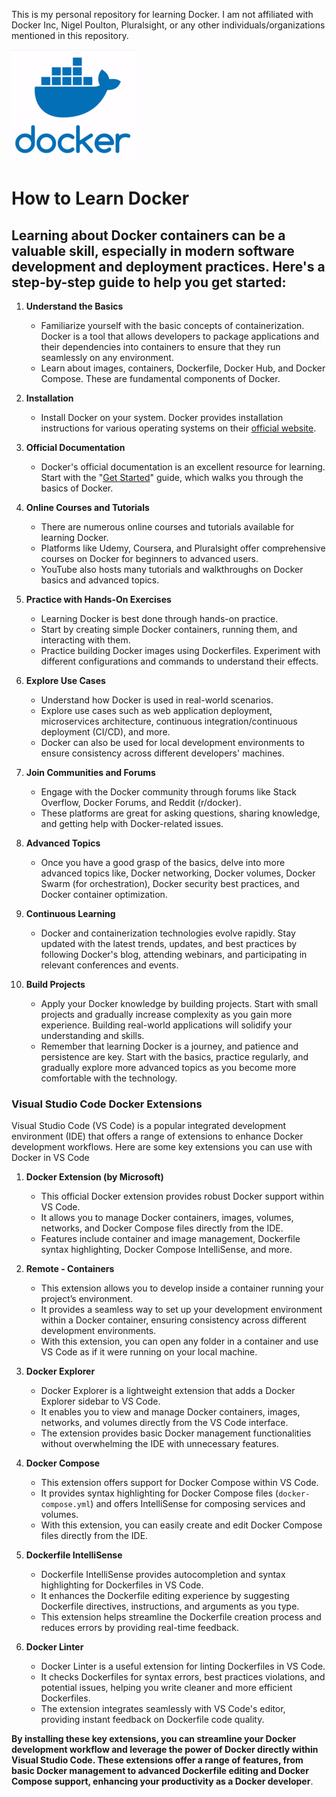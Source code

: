 This is my personal repository for learning Docker. I am not affiliated with Docker Inc, Nigel Poulton, Pluralsight, or any other individuals/organizations mentioned in this repository.

![Docker Logo](/images/docker/docker-logo.png)

# How to Learn Docker

## Learning about Docker containers can be a valuable skill, especially in modern software development and deployment practices. Here's a step-by-step guide to help you get started&colon;

1. **Understand the Basics**

    - Familiarize yourself with the basic concepts of containerization. Docker is a tool that allows developers to package applications and their dependencies into containers to ensure that they run seamlessly on any environment.
    - Learn about images, containers, Dockerfile, Docker Hub, and Docker Compose. These are fundamental components of Docker.

2. **Installation**

    - Install Docker on your system. Docker provides installation instructions for various operating systems on their [official website](https://docs.docker.com/engine/install/).

3. **Official Documentation**

    - Docker's official documentation is an excellent resource for learning. Start with the "[Get Started](https://docs.docker.com/guides)" guide, which walks you through the basics of Docker.

4. **Online Courses and Tutorials**

    - There are numerous online courses and tutorials available for learning Docker.
    - Platforms like Udemy, Coursera, and Pluralsight offer comprehensive courses on Docker for beginners to advanced users.
    - YouTube also hosts many tutorials and walkthroughs on Docker basics and advanced topics.

5. **Practice with Hands-On Exercises**

    - Learning Docker is best done through hands-on practice.
    - Start by creating simple Docker containers, running them, and interacting with them.
    - Practice building Docker images using Dockerfiles. Experiment with different configurations and commands to understand their effects.

6. **Explore Use Cases**

    - Understand how Docker is used in real-world scenarios.
    - Explore use cases such as web application deployment, microservices architecture, continuous integration/continuous deployment (CI/CD), and more.
    - Docker can also be used for local development environments to ensure consistency across different developers' machines.

7. **Join Communities and Forums**

    - Engage with the Docker community through forums like Stack Overflow, Docker Forums, and Reddit (r/docker).
    - These platforms are great for asking questions, sharing knowledge, and getting help with Docker-related issues.

8. **Advanced Topics**

    - Once you have a good grasp of the basics, delve into more advanced topics like, Docker networking, Docker volumes, Docker Swarm (for orchestration), Docker security best practices, and Docker container optimization.

9. **Continuous Learning**

    - Docker and containerization technologies evolve rapidly. Stay updated with the latest trends, updates, and best practices by following Docker's blog, attending webinars, and participating in relevant conferences and events.

10. **Build Projects**
    - Apply your Docker knowledge by building projects. Start with small projects and gradually increase complexity as you gain more experience. Building real-world applications will solidify your understanding and skills.
    - Remember that learning Docker is a journey, and patience and persistence are key. Start with the basics, practice regularly, and gradually explore more advanced topics as you become more comfortable with the technology.

### Visual Studio Code Docker Extensions

Visual Studio Code (VS Code) is a popular integrated development environment (IDE) that offers a range of extensions to enhance Docker development workflows. Here are some key extensions you can use with Docker in VS Code

1. **Docker Extension (by Microsoft)**

    - This official Docker extension provides robust Docker support within VS Code.
    - It allows you to manage Docker containers, images, volumes, networks, and Docker Compose files directly from the IDE.
    - Features include container and image management, Dockerfile syntax highlighting, Docker Compose IntelliSense, and more.

2. **Remote - Containers**

    - This extension allows you to develop inside a container running your project’s environment.
    - It provides a seamless way to set up your development environment within a Docker container, ensuring consistency across different development environments.
    - With this extension, you can open any folder in a container and use VS Code as if it were running on your local machine.

3. **Docker Explorer**

    - Docker Explorer is a lightweight extension that adds a Docker Explorer sidebar to VS Code.
    - It enables you to view and manage Docker containers, images, networks, and volumes directly from the VS Code interface.
    - The extension provides basic Docker management functionalities without overwhelming the IDE with unnecessary features.

4. **Docker Compose**

    - This extension offers support for Docker Compose within VS Code.
    - It provides syntax highlighting for Docker Compose files (`docker-compose.yml`) and offers IntelliSense for composing services and volumes.
    - With this extension, you can easily create and edit Docker Compose files directly from the IDE.

5. **Dockerfile IntelliSense**

    - Dockerfile IntelliSense provides autocompletion and syntax highlighting for Dockerfiles in VS Code.
    - It enhances the Dockerfile editing experience by suggesting Dockerfile directives, instructions, and arguments as you type.
    - This extension helps streamline the Dockerfile creation process and reduces errors by providing real-time feedback.

6. **Docker Linter**
    - Docker Linter is a useful extension for linting Dockerfiles in VS Code.
    - It checks Dockerfiles for syntax errors, best practices violations, and potential issues, helping you write cleaner and more efficient Dockerfiles.
    - The extension integrates seamlessly with VS Code's editor, providing instant feedback on Dockerfile code quality.

**By installing these key extensions, you can streamline your Docker development workflow and leverage the power of Docker directly within Visual Studio Code. These extensions offer a range of features, from basic Docker management to advanced Dockerfile editing and Docker Compose support, enhancing your productivity as a Docker developer**.
